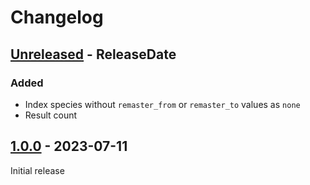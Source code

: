 # Changelog

## [Unreleased] - ReleaseDate

### Added

- Index species without `remaster_from` or `remaster_to` values as `none`
- Result count

## [1.0.0] - 2023-07-11

Initial release

[Unreleased]: https://github.com/pwinckles/cassette-beasts-explorer/compare/v1.0.0...HEAD
[1.0.0]: https://github.com/pwinckles/cassette-beasts-explorer/releases/tag/v1.0.0